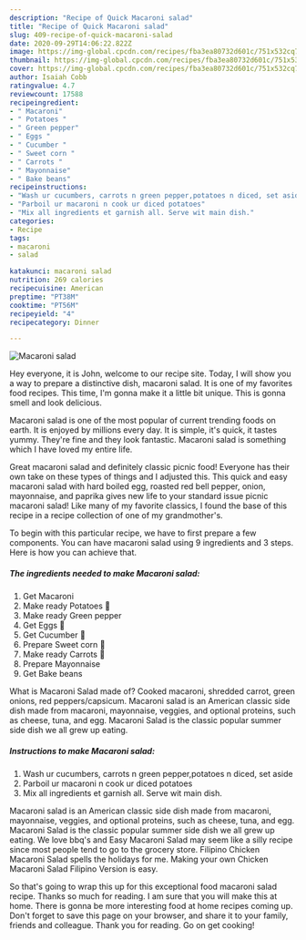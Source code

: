 ```yaml
---
description: "Recipe of Quick Macaroni salad"
title: "Recipe of Quick Macaroni salad"
slug: 409-recipe-of-quick-macaroni-salad
date: 2020-09-29T14:06:22.822Z
image: https://img-global.cpcdn.com/recipes/fba3ea80732d601c/751x532cq70/macaroni-salad-recipe-main-photo.jpg
thumbnail: https://img-global.cpcdn.com/recipes/fba3ea80732d601c/751x532cq70/macaroni-salad-recipe-main-photo.jpg
cover: https://img-global.cpcdn.com/recipes/fba3ea80732d601c/751x532cq70/macaroni-salad-recipe-main-photo.jpg
author: Isaiah Cobb
ratingvalue: 4.7
reviewcount: 17588
recipeingredient:
- " Macaroni"
- " Potatoes "
- " Green pepper"
- " Eggs "
- " Cucumber "
- " Sweet corn "
- " Carrots "
- " Mayonnaise"
- " Bake beans"
recipeinstructions:
- "Wash ur cucumbers, carrots n green pepper,potatoes n diced, set aside"
- "Parboil ur macaroni n cook ur diced potatoes"
- "Mix all ingredients et garnish all. Serve wit main dish."
categories:
- Recipe
tags:
- macaroni
- salad

katakunci: macaroni salad 
nutrition: 269 calories
recipecuisine: American
preptime: "PT38M"
cooktime: "PT56M"
recipeyield: "4"
recipecategory: Dinner

---
```



![Macaroni salad](https://img-global.cpcdn.com/recipes/fba3ea80732d601c/751x532cq70/macaroni-salad-recipe-main-photo.jpg)

Hey everyone, it is John, welcome to our recipe site. Today, I will show you a way to prepare a distinctive dish, macaroni salad. It is one of my favorites food recipes. This time, I'm gonna make it a little bit unique. This is gonna smell and look delicious.

Macaroni salad is one of the most popular of current trending foods on earth. It is enjoyed by millions every day. It is simple, it's quick, it tastes yummy. They're fine and they look fantastic. Macaroni salad is something which I have loved my entire life.

Great macaroni salad and definitely classic picnic food! Everyone has their own take on these types of things and I adjusted this. This quick and easy macaroni salad with hard boiled egg, roasted red bell pepper, onion, mayonnaise, and paprika gives new life to your standard issue picnic macaroni salad! Like many of my favorite classics, I found the base of this recipe in a recipe collection of one of my grandmother&#39;s.


To begin with this particular recipe, we have to first prepare a few components. You can have macaroni salad using 9 ingredients and 3 steps. Here is how you can achieve that.

<!--inarticleads1-->

##### The ingredients needed to make Macaroni salad:

1. Get  Macaroni
1. Make ready  Potatoes 🥔
1. Make ready  Green pepper
1. Get  Eggs 🥚
1. Get  Cucumber 🥒
1. Prepare  Sweet corn 🌽
1. Make ready  Carrots 🥕
1. Prepare  Mayonnaise
1. Get  Bake beans


What is Macaroni Salad made of? Cooked macaroni, shredded carrot, green onions, red peppers/capsicum. Macaroni salad is an American classic side dish made from macaroni, mayonnaise, veggies, and optional proteins, such as cheese, tuna, and egg. Macaroni Salad is the classic popular summer side dish we all grew up eating. 

<!--inarticleads2-->

##### Instructions to make Macaroni salad:

1. Wash ur cucumbers, carrots n green pepper,potatoes n diced, set aside
1. Parboil ur macaroni n cook ur diced potatoes
1. Mix all ingredients et garnish all. Serve wit main dish.


Macaroni salad is an American classic side dish made from macaroni, mayonnaise, veggies, and optional proteins, such as cheese, tuna, and egg. Macaroni Salad is the classic popular summer side dish we all grew up eating. We love bbq&#39;s and Easy Macaroni Salad may seem like a silly recipe since most people tend to go to the grocery store. Filipino Chicken Macaroni Salad spells the holidays for me. Making your own Chicken Macaroni Salad Filipino Version is easy. 

So that's going to wrap this up for this exceptional food macaroni salad recipe. Thanks so much for reading. I am sure that you will make this at home. There is gonna be more interesting food at home recipes coming up. Don't forget to save this page on your browser, and share it to your family, friends and colleague. Thank you for reading. Go on get cooking!
